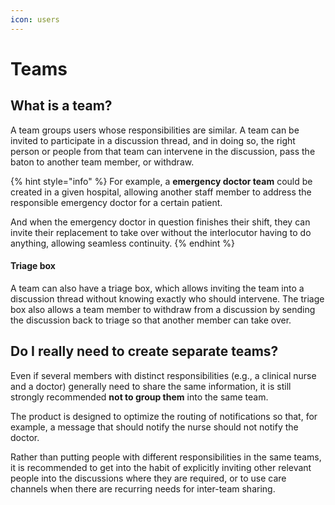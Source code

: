 ```yaml
---
icon: users
---
```


# Teams

## What is a team?

A team groups users whose responsibilities are similar. A team can be invited to participate in a discussion thread, and in doing so, the right person or people from that team can intervene in the discussion, pass the baton to another team member, or withdraw.

{% hint style="info" %}
For example, a **emergency doctor team** could be created in a given hospital, allowing another staff member to address the responsible emergency doctor for a certain patient.

And when the emergency doctor in question finishes their shift, they can invite their replacement to take over without the interlocutor having to do anything, allowing seamless continuity.
{% endhint %}

#### Triage box

A team can also have a triage box, which allows inviting the team into a discussion thread without knowing exactly who should intervene. The triage box also allows a team member to withdraw from a discussion by sending the discussion back to triage so that another member can take over.

## Do I really need to create separate teams?

Even if several members with distinct responsibilities (e.g., a clinical nurse and a doctor) generally need to share the same information, it is still strongly recommended **not to group them** into the same team.

The product is designed to optimize the routing of notifications so that, for example, a message that should notify the nurse should not notify the doctor.

Rather than putting people with different responsibilities in the same teams, it is recommended to get into the habit of explicitly inviting other relevant people into the discussions where they are required, or to use care channels when there are recurring needs for inter-team sharing.